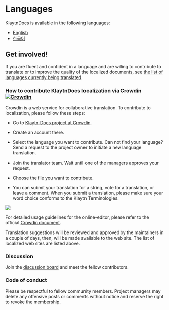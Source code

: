 # Languages <a id="languages"></a>

KlaytnDocs is available in the following languages:

- [English](https://docs.klaytn.foundation)
- [한국어](https://ko.docs.klaytn.foundation)


## Get involved! <a id="get-involved"></a>

If you are fluent and confident in a language and are willing to contribute to translate or to improve the quality of the localized documents, see [the list of languages currently being translated](https://crowdin.com/project/klaytn-docs).

### How to contribute KlaytnDocs localization via Crowdin [![Crowdin](https://badges.crowdin.net/klaytn-docs/localized.svg)](https://crowdin.com/project/klaytn-docs) <a id="how-to-contribute-klaytndocs-localization-via-crowdin-crowdin-https-badges-crowd"></a>

Crowdin is a web service for collaborative translation. To contribute to localization, please follow these steps:

- Go to [Klaytn-Docs project at Crowdin](https://crowdin.com/project/klaytn-docs).

- Create an account there.

- Select the language you want to contribute. Can not find your language? Send a request to the project owner to initiate a new language translation.

- Join the translator team. Wait until one of the managers approves your request.

- Choose the file you want to contribute.

- You can submit your translation for a string, vote for a translation, or leave a comment. When you submit a translation, please make sure your word choice conforms to the Klaytn Terminologies.

![](languages/images/crowdin-editor.png)


For detailed usage guidelines for the online-editor, please refer to the official [Crowdin document](https://support.crowdin.com/online-editor/).


Translation suggestions will be reviewed and approved by the maintainers in a couple of days, then, will be made available to the web site. The list of localized web sites are listed above.

### Discussion  <a id="discussion"></a>
Join the [discussion board](https://crowdin.com/project/klaytn-docs/discussions) and meet the fellow contributors.

### Code of conduct <a id="code-of-conduct"></a>

Please be respectful to fellow community members. Project managers may delete any offensive posts or comments without notice and reserve the right to revoke the membership.  

 

